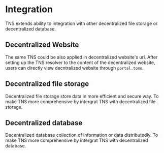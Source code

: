 # Integration

TNS extends ability to integration with other decentralized file storage or decentralized database.

## Decentralized Website
The same TNS could be also applied in decentralized website's url. After setting up the TNS resolver to the content of the decentralized website, users can directly view decntralized website through `portal.tomo`.

## Decentralized file storage
Decentralized file storage store data in more efficient and secure way. To make TNS more comprehensive by intergrat TNS with decentralized file storage.

## Decentralized database
Decentralized database collection of information or data distributedly. To make TNS more comprehensive by intergrat TNS with decentralized database.
